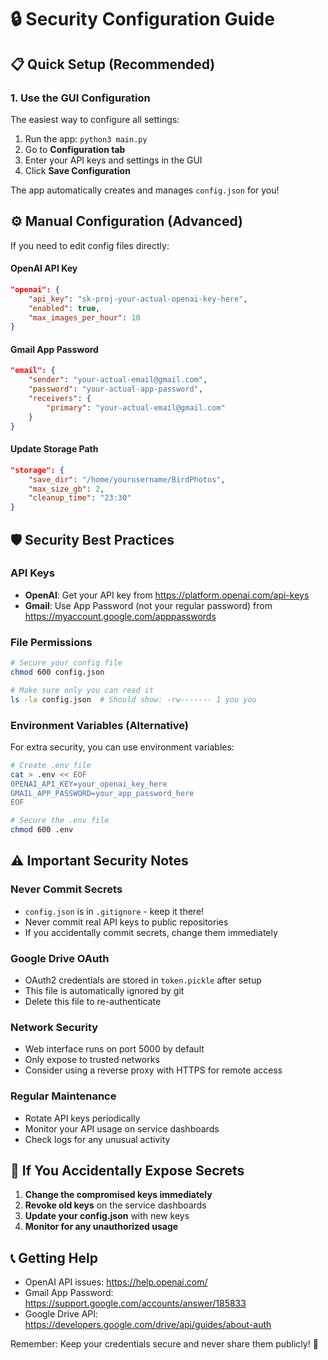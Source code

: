# 🔒 Security Configuration Guide

## 📋 Quick Setup (Recommended)

### 1. Use the GUI Configuration
The easiest way to configure all settings:

1. Run the app: `python3 main.py`
2. Go to **Configuration tab**
3. Enter your API keys and settings in the GUI
4. Click **Save Configuration**

The app automatically creates and manages `config.json` for you!

## ⚙️ Manual Configuration (Advanced)

If you need to edit config files directly:

#### OpenAI API Key
```json
"openai": {
    "api_key": "sk-proj-your-actual-openai-key-here",
    "enabled": true,
    "max_images_per_hour": 10
}
```

#### Gmail App Password
```json
"email": {
    "sender": "your-actual-email@gmail.com",
    "password": "your-actual-app-password",
    "receivers": {
        "primary": "your-actual-email@gmail.com"
    }
}
```

#### Update Storage Path
```json
"storage": {
    "save_dir": "/home/yourusername/BirdPhotos",
    "max_size_gb": 2,
    "cleanup_time": "23:30"
}
```

## 🛡️ Security Best Practices

### API Keys
- **OpenAI**: Get your API key from https://platform.openai.com/api-keys
- **Gmail**: Use App Password (not your regular password) from https://myaccount.google.com/apppasswords

### File Permissions
```bash
# Secure your config file
chmod 600 config.json

# Make sure only you can read it
ls -la config.json  # Should show: -rw------- 1 you you
```

### Environment Variables (Alternative)
For extra security, you can use environment variables:

```bash
# Create .env file
cat > .env << EOF
OPENAI_API_KEY=your_openai_key_here
GMAIL_APP_PASSWORD=your_app_password_here
EOF

# Secure the .env file
chmod 600 .env
```

## ⚠️ Important Security Notes

### Never Commit Secrets
- `config.json` is in `.gitignore` - keep it there!
- Never commit real API keys to public repositories
- If you accidentally commit secrets, change them immediately

### Google Drive OAuth
- OAuth2 credentials are stored in `token.pickle` after setup
- This file is automatically ignored by git
- Delete this file to re-authenticate

### Network Security
- Web interface runs on port 5000 by default
- Only expose to trusted networks
- Consider using a reverse proxy with HTTPS for remote access

### Regular Maintenance
- Rotate API keys periodically
- Monitor your API usage on service dashboards
- Check logs for any unusual activity

## 🚨 If You Accidentally Expose Secrets

1. **Change the compromised keys immediately**
2. **Revoke old keys** on the service dashboards
3. **Update your config.json** with new keys
4. **Monitor for any unauthorized usage**

## 📞 Getting Help

- OpenAI API issues: https://help.openai.com/
- Gmail App Password: https://support.google.com/accounts/answer/185833
- Google Drive API: https://developers.google.com/drive/api/guides/about-auth

Remember: Keep your credentials secure and never share them publicly! 🔐